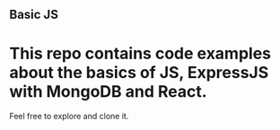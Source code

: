 ## Basic JS


# This repo contains code examples about the basics of JS, ExpressJS with MongoDB and React.

Feel free to explore and clone it.
